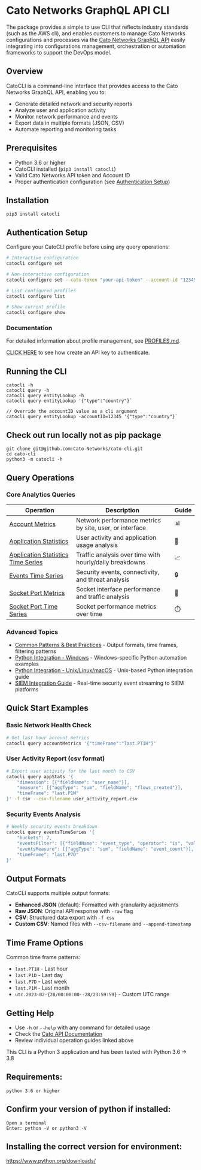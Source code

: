 # Cato Networks GraphQL API CLI

The package provides a simple to use CLI that reflects industry standards (such as the AWS cli), and enables customers to manage Cato Networks configurations and processes via the [Cato Networks GraphQL API](https://api.catonetworks.com/api/v1/graphql2) easily integrating into configurations management, orchestration or automation frameworks to support the DevOps model.

## Overview

CatoCLI is a command-line interface that provides access to the Cato Networks GraphQL API, enabling you to:
- Generate detailed network and security reports
- Analyze user and application activity
- Monitor network performance and events
- Export data in multiple formats (JSON, CSV)
- Automate reporting and monitoring tasks

## Prerequisites

- Python 3.6 or higher
- CatoCLI installed (`pip3 install catocli`)
- Valid Cato Networks API token and Account ID
- Proper authentication configuration (see [Authentication Setup](#authentication-setup))

## Installation  

`pip3 install catocli`

## Authentication Setup

Configure your CatoCLI profile before using any query operations:

```bash
# Interactive configuration
catocli configure set

# Non-interactive configuration
catocli configure set --cato-token "your-api-token" --account-id "12345"

# List configured profiles
catocli configure list

# Show current profile
catocli configure show
```

### Documentation

For detailed information about profile management, see [PROFILES.md](PROFILES.md).

[CLICK HERE](https://support.catonetworks.com/hc/en-us/articles/4413280536081-Generating-API-Keys-for-the-Cato-API) to see how create an API key to authenticate.

## Running the CLI
	catocli -h
	catocli query -h
	catocli query entityLookup -h
	catocli query entityLookup '{"type":"country"}`
    
    // Override the accountID value as a cli argument
	catocli query entityLookup -accountID=12345 '{"type":"country"}`

## Check out run locally not as pip package
	git clone git@github.com:Cato-Networks/cato-cli.git
	cd cato-cli
	python3 -m catocli -h

## Query Operations

### Core Analytics Queries

| Operation | Description | Guide |
|-----------|-------------|--------|
| [Account Metrics](./catocli_user_guide/account-metrics.md) | Network performance metrics by site, user, or interface | 📊 |
| [Application Statistics](./catocli_user_guide/app-stats.md) | User activity and application usage analysis | 📱 |
| [Application Statistics Time Series](./catocli_user_guide/app-stats-timeseries.md) | Traffic analysis over time with hourly/daily breakdowns | 📈 |
| [Events Time Series](./catocli_user_guide/events-timeseries.md) | Security events, connectivity, and threat analysis | 🔒 |
| [Socket Port Metrics](./catocli_user_guide/socket-port-metrics.md) | Socket interface performance and traffic analysis | 🔌 |
| [Socket Port Time Series](./catocli_user_guide/socket-port-timeseries.md) | Socket performance metrics over time | ⏱️ |

### Advanced Topics

- [Common Patterns & Best Practices](./catocli_user_guide/common-patterns.md) - Output formats, time frames, filtering patterns
- [Python Integration - Windows](./catocli_user_guide/python-integration-windows.md) - Windows-specific Python automation examples
- [Python Integration - Unix/Linux/macOS](./catocli_user_guide/python-integration-unix.md) - Unix-based Python integration guide
- [SIEM Integration Guide](./catocli_user_guide/siem-integration.md) - Real-time security event streaming to SIEM platforms

## Quick Start Examples

### Basic Network Health Check
```bash
# Get last hour account metrics
catocli query accountMetrics '{"timeFrame":"last.PT1H"}'
```

### User Activity Report (csv format)
```bash
# Export user activity for the last month to CSV
catocli query appStats '{
    "dimension": [{"fieldName": "user_name"}],
    "measure": [{"aggType": "sum", "fieldName": "flows_created"}],
    "timeFrame": "last.P1M"
}' -f csv --csv-filename user_activity_report.csv
```

### Security Events Analysis
```bash
# Weekly security events breakdown
catocli query eventsTimeSeries '{
    "buckets": 7,
    "eventsFilter": [{"fieldName": "event_type", "operator": "is", "values": ["Security"]}],
    "eventsMeasure": [{"aggType": "sum", "fieldName": "event_count"}],
    "timeFrame": "last.P7D"
}'
```

## Output Formats

CatoCLI supports multiple output formats:

- **Enhanced JSON** (default): Formatted with granularity adjustments
- **Raw JSON**: Original API response with `-raw` flag
- **CSV**: Structured data export with `-f csv`
- **Custom CSV**: Named files with `--csv-filename` and `--append-timestamp`

## Time Frame Options

Common time frame patterns:
- `last.PT1H` - Last hour
- `last.P1D` - Last day  
- `last.P7D` - Last week
- `last.P1M` - Last month
- `utc.2023-02-{28/00:00:00--28/23:59:59}` - Custom UTC range

## Getting Help

- Use `-h` or `--help` with any command for detailed usage
- Check the [Cato API Documentation](https://api.catonetworks.com/documentation/)
- Review individual operation guides linked above


This CLI is a Python 3 application and has been tested with Python 3.6 -> 3.8

## Requirements:
    python 3.6 or higher
    
## Confirm your version of python if installed:
    Open a terminal
    Enter: python -V or python3 -V

## Installing the correct version for environment:
https://www.python.org/downloads/
